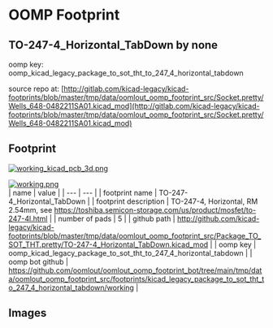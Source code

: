 # OOMP Footprint  
## TO-247-4_Horizontal_TabDown  by none  
  
oomp key: oomp_kicad_legacy_package_to_sot_tht_to_247_4_horizontal_tabdown  
  
source repo at: [http://gitlab.com/kicad-legacy/kicad-footprints/blob/master/tmp/data/oomlout_oomp_footprint_src/Socket.pretty/Wells_648-0482211SA01.kicad_mod](http://gitlab.com/kicad-legacy/kicad-footprints/blob/master/tmp/data/oomlout_oomp_footprint_src/Socket.pretty/Wells_648-0482211SA01.kicad_mod)  
## Footprint  
  
[![working_kicad_pcb_3d.png](working_kicad_pcb_3d_600.png)](working_kicad_pcb_3d.png)  
  
[![working.png](working_600.png)](working.png)  
| name | value | 
| --- | --- | 
| footprint name | TO-247-4_Horizontal_TabDown | 
| footprint description | TO-247-4, Horizontal, RM 2.54mm, see https://toshiba.semicon-storage.com/us/product/mosfet/to-247-4l.html | 
| number of pads | 5 | 
| github path | http://github.com/kicad-legacy/kicad-footprints/blob/master/tmp/data/oomlout_oomp_footprint_src/Package_TO_SOT_THT.pretty/TO-247-4_Horizontal_TabDown.kicad_mod | 
| oomp key | oomp_kicad_legacy_package_to_sot_tht_to_247_4_horizontal_tabdown | 
| oomp bot github | https://github.com/oomlout/oomlout_oomp_footprint_bot/tree/main/tmp/data/oomlout_oomp_footprint_src/footprints/kicad_legacy_package_to_sot_tht_to_247_4_horizontal_tabdown/working | 
## Images  
